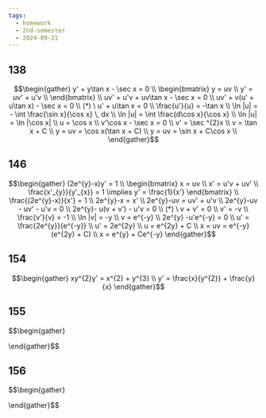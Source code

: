 ```yaml
---
tags:
  - homework
  - 2nd-semester
  - 2024-09-21
---
```


## 138

$$\begin{gather}
y' + y\tan x - \sec x = 0 \\
\begin{bmatrix}
y = uv \\
y' = uv' + u'v \\
\end{bmatrix} \\
uv' + u'v + uv\tan x - \sec x = 0 \\
uv' + v(u' + u\tan x) - \sec x = 0 \\
(*) \ u' + u\tan x = 0 \\
\frac{u'}{u} = -\tan x \\
\ln |u| = - \int \frac{\sin x}{\cos x} \, dx \\
\ln |u| = \int \frac{d\cos x}{\cos x} \\
\ln |u| = \ln |\cos x| \\
u = \cos x \\
v'\cos x - \sec x = 0 \\
v' = \sec ^{2}x \\
v = \tan x + C \\
y = uv = \cos x(\tan x + C) \\
y = uv = \sin x + C\cos x \\ 
\end{gather}$$

## 146

$$\begin{gather}
(2e^{y}-x)y' = 1 \\
\begin{bmatrix}
x = uv \\
x' = u'v + uv' \\
\frac{x'_{y}}{y'_{x}} = 1 \implies y' = \frac{1}{x'}
\end{bmatrix} \\
\frac{(2e^{y}-x)}{x'} = 1 \\
2e^{y}-x = x' \\
2e^{y}-uv = uv' + u'v \\
2e^{y}-uv - uv' - u'v = 0 \\
2e^{y}- u(v + v') - u'v = 0 \\
(*) \ v + v' = 0 \\
v' = -v \\
\frac{v'}{v} = -1 \\
\ln |v| = -y \\
v = e^{-y} \\
2e^{y} -u'e^{-y} = 0 \\
u' = \frac{2e^{y}}{e^{-y}} \\
u' = 2e^{2y} \\
u = e^{2y} + C \\
x = uv = e^{-y}(e^{2y} + C) \\
x = e^{y} + Ce^{-y}
\end{gather}$$

## 154

$$\begin{gather}
xy^{2}y' = x^{2} + y^{3} \\
y' = \frac{x}{y^{2}} + \frac{y}{x}
\end{gather}$$

## 155

$$\begin{gather}

\end{gather}$$

## 156

$$\begin{gather}

\end{gather}$$